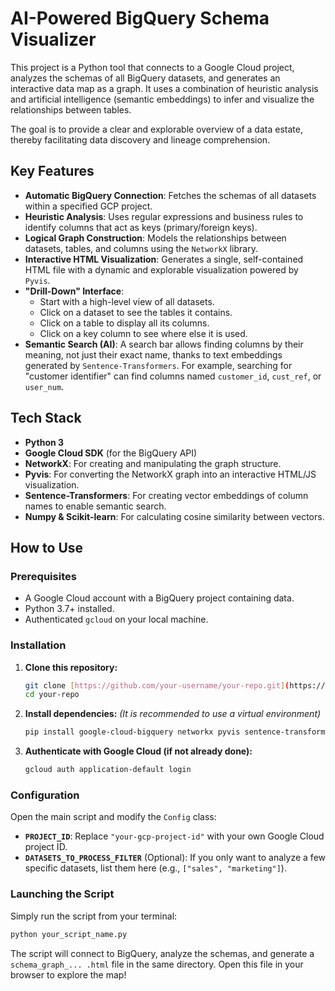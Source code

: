# AI-Powered BigQuery Schema Visualizer

This project is a Python tool that connects to a Google Cloud project, analyzes the schemas of all BigQuery datasets, and generates an interactive data map as a graph. It uses a combination of heuristic analysis and artificial intelligence (semantic embeddings) to infer and visualize the relationships between tables.

The goal is to provide a clear and explorable overview of a data estate, thereby facilitating data discovery and lineage comprehension.

## Key Features

* **Automatic BigQuery Connection**: Fetches the schemas of all datasets within a specified GCP project.
* **Heuristic Analysis**: Uses regular expressions and business rules to identify columns that act as keys (primary/foreign keys).
* **Logical Graph Construction**: Models the relationships between datasets, tables, and columns using the `NetworkX` library.
* **Interactive HTML Visualization**: Generates a single, self-contained HTML file with a dynamic and explorable visualization powered by `Pyvis`.
* **"Drill-Down" Interface**:
    * Start with a high-level view of all datasets.
    * Click on a dataset to see the tables it contains.
    * Click on a table to display all its columns.
    * Click on a key column to see where else it is used.
* **Semantic Search (AI)**: A search bar allows finding columns by their meaning, not just their exact name, thanks to text embeddings generated by `Sentence-Transformers`. For example, searching for "customer identifier" can find columns named `customer_id`, `cust_ref`, or `user_num`.

## Tech Stack

* **Python 3**
* **Google Cloud SDK** (for the BigQuery API)
* **NetworkX**: For creating and manipulating the graph structure.
* **Pyvis**: For converting the NetworkX graph into an interactive HTML/JS visualization.
* **Sentence-Transformers**: For creating vector embeddings of column names to enable semantic search.
* **Numpy & Scikit-learn**: For calculating cosine similarity between vectors.

## How to Use

### Prerequisites

* A Google Cloud account with a BigQuery project containing data.
* Python 3.7+ installed.
* Authenticated `gcloud` on your local machine.

### Installation

1.  **Clone this repository:**
    ```bash
    git clone [https://github.com/your-username/your-repo.git](https://github.com/your-username/your-repo.git)
    cd your-repo
    ```

2.  **Install dependencies:**
    *(It is recommended to use a virtual environment)*
    ```bash
    pip install google-cloud-bigquery networkx pyvis sentence-transformers scikit-learn numpy
    ```
3.  **Authenticate with Google Cloud (if not already done):**
    ```bash
    gcloud auth application-default login
    ```

### Configuration

Open the main script and modify the `Config` class:

* **`PROJECT_ID`**: Replace `"your-gcp-project-id"` with your own Google Cloud project ID.
* **`DATASETS_TO_PROCESS_FILTER`** (Optional): If you only want to analyze a few specific datasets, list them here (e.g., `["sales", "marketing"]`).

### Launching the Script

Simply run the script from your terminal:

```bash
python your_script_name.py
```

The script will connect to BigQuery, analyze the schemas, and generate a `schema_graph_... .html` file in the same directory. Open this file in your browser to explore the map!
